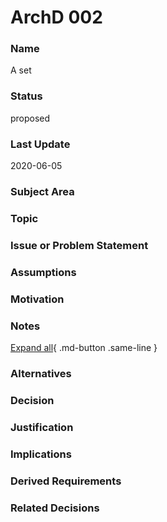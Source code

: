 

# ArchD 002

### Name

A set

### Status

proposed

### Last Update

2020-06-05

### Subject Area



### Topic



### Issue or Problem Statement



### Assumptions



### Motivation



### Notes



[Expand all](#){ .md-button .same-line }

### Alternatives


    



### Decision



### Justification



### Implications



### Derived Requirements



### Related Decisions



